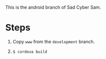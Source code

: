 This is the android branch of Sad Cyber Sam.

# Steps

1. Copy `www` from the `development` branch.

2. `$ cordova build`
